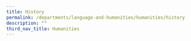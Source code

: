 ```yaml
---
title: History
permalink: /departments/language-and-humanities/humanities/history
description: ""
third_nav_title: Humanities
---
```

